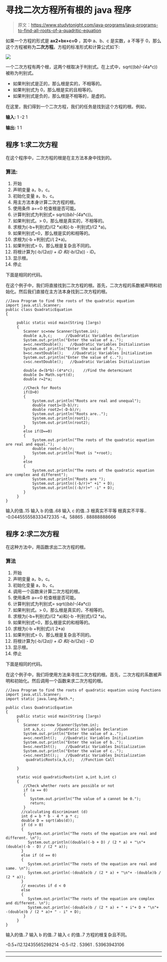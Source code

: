 # 寻找二次方程所有根的 java 程序

> 原文：<https://www.studytonight.com/java-programs/java-programs-to-find-all-roots-of-a-quadritic-equation>

如果一个方程的形式是 **ax2+bx+c=0** ，其中 a、b、c 是实数，a 不等于 0，那么这个方程被称为**二次方程**。方程的标准形式和计算公式如下:

![](../Images/9357f82ac2cf8755989163db4eb5633a.png)

一个二次方程有两个根，这两个根取决于判别式。在上式中，sqrt((b*b)-(4*a*c))被称为判别式。

*   如果判别式是正的，那么根是实的，不相等的。
*   如果判别式为 0，那么根是实的且相等的。
*   如果判别式是负的，那么根是不相等的，是虚的。

在这里，我们得到一个二次方程，我们的任务是找到这个方程的根。例如，

**输入:** 1 -2 1

**输出:** 1 1

## 程序 1:求二次方程

在这个程序中，二次方程的根是在主方法本身中找到的。

### 算法:

1.  开始
2.  声明变量 a，b，c。
3.  初始化变量 a，b，c。
4.  用主方法本身计算二次方程的根。
5.  使用条件 a==0 检查根是否可能。
6.  计算判别式为判别式= sqrt((b*b)-(4*a*c))。
7.  如果判别式。> 0，那么根是真实的，不相等的。
8.  求根为(-b+判别式)/(2 *a)和(-b -判别式)/(2 *a)。
9.  如果判别式=0，那么根是实的和相等的。
10.  求根为(-b +判别式)/( 2*a)。
11.  如果判别式> 0，那么根是复杂且不同的。
12.  将根计算为(-b/(2*a)) + iD 和(-b/(2*a)) - iD。
13.  显示根。
14.  停止

下面是相同的代码。

在这个例子中，我们将直接找到二次方程的根。首先，二次方程的系数被声明和初始化。然后我们直接在主方法本身找到二次方程的根。

```
//Java Program to find the roots of the quadratic equation
import java.util.Scanner;
public class QuadraticEquation
{

     public static void main(String []args)
     {
        Scanner sc=new Scanner(System.in);
        double a,b,c;      //Quadratic Variables declaration
        System.out.println("Enter the value of a..");
        a=sc.nextDouble();   //Quadratic Variables Initialization
        System.out.println("Enter the value of b..");
        b=sc.nextDouble();    //Quadratic Variables Initialization
        System.out.println("Enter the value of c..");
        c=sc.nextDouble();   //Quadratic Variables Initialization

        double d=(b*b)-(4*a*c);    //Find the determinant
        double D= Math.sqrt(d);
        double r=2*a;

        //Check for Roots
        if(D>0)
        {
            System.out.println("Roots are real and unequal");
            double root1=(D-b)/r;
            double root2=(-D-b)/r;
            System.out.println("Roots are..");
            System.out.println(root1);
            System.out.println(root2);
        }
        else if(D==0)
        {
            System.out.println("The roots of the quadratic equation are real and equal.");
            double root=(-b)/r;
            System.out.println("Root is "+root);
        }
        else
        {
            System.out.println("The roots of the quadratic equation are complex and different");
            System.out.println("Roots are ");
            System.out.println((-b/r)+" +i" + D);
            System.out.println((-b/r)+" -i" + D);
        }
     }
}
```

输入的值..15
输入 b 的值..68
输入 c 的值..3
根真实不平等
根真实不平等..
-0.044555558333472335
-4。58865 . 88888888666

## 程序 2:求二次方程

在这种方法中，用函数求出二次方程的根。

### 算法

1.  开始
2.  声明变量 a，b，c。
3.  初始化变量 a，b，c。
4.  调用一个函数来计算二次方程的根。
5.  使用条件 a==0 检查根是否可能。
6.  计算判别式为判别式= sqrt((b*b)-(4*a*c))
7.  如果判别式。> 0，那么根是真实的，不相等的。
8.  求根为(-b+判别式)/(2 *a)和(-b -判别式)/(2 *a)。
9.  如果判别式=0，那么根是实的和相等的。
10.  求根为(-b +判别式)/( 2*a)
11.  如果判别式> 0，那么根是复杂且不同的。
12.  将根计算为(-b/(2*a)) + iD 和(-b/(2*a)) - iD
13.  显示根。
14.  停止

下面是相同的代码。

在这个例子中，我们将使用方法来寻找二次方程的根。首先，二次方程的系数被声明和初始化。然后调用一个函数来求二次方程的根。

```
//Java Program to find the roots of quadratic equation using Functions
import java.util.Scanner;
import static java.lang.Math.*;

public class QuadraticEquation
{
     public static void main(String []args)
     {
        Scanner sc=new Scanner(System.in);
        int a,b,c;    //Quadratic Variables Declaration
        System.out.println("Enter the value of a..");
        a=sc.nextInt();   //Quadratic Variables Initialization
        System.out.println("Enter the value of b..");
        b=sc.nextInt();    //Quadratic Variables Initialization
        System.out.println("Enter the value of c..");
        c=sc.nextInt();;   //Quadratic Variables Initialization
         quadraticRoots(a,b,c);   //Function Call

     }

     static void quadraticRoots(int a,int b,int c)
     {
        //Check whether roots are possible or not
        if (a == 0)   
        {  
           System.out.println("The value of a cannot be 0.");  
           return;  
        }  
       //calculating discriminant (d)  
       int d = b * b - 4 * a * c;  
       double D = sqrt(abs(d));  
       if (d > 0)   
       {  
          System.out.println("The roots of the equation are real and different. \n");  
          System.out.println((double)(-b + D) / (2 * a) + "\n"+ (double)(-b - D) / (2 * a));  
       }  
       else if (d == 0)   
       {  
          System.out.println("The roots of the equation are real and same. \n");  
          System.out.println(-(double)b / (2 * a) + "\n"+ -(double)b / (2 * a));  
       }  
       // executes if d < 0  
       else   
       {  
          System.out.println("The roots of the equation are complex and different. \n");  
          System.out.println(-(double)b / (2 * a) + " + i"+ D + "\n"+ -(double)b / (2 * a)+ " - i" + D);  
        }   
     }
}
```

输入的值..7
输入 b 的值..7
输入 c 的值..7
方程的根复杂且不同。

-0.5+i12.12435565298214
-0.5-i12 . 53961 . 53963943106

* * *

* * *